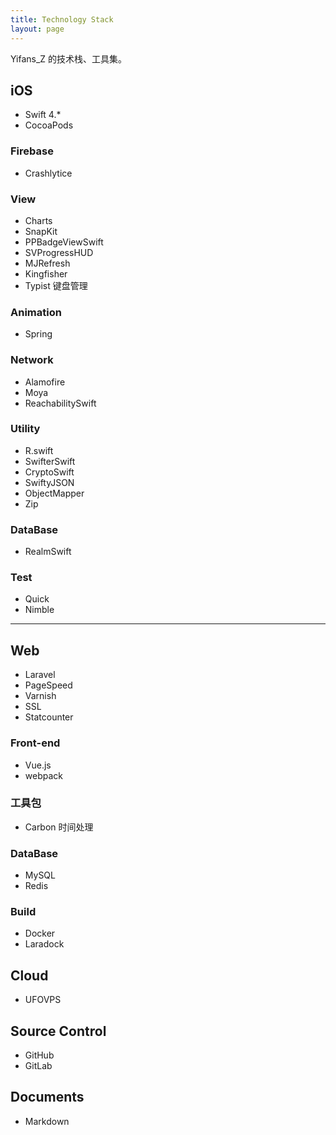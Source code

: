 ```yaml
---
title: Technology Stack
layout: page
---
```


Yifans_Z 的技术栈、工具集。

## iOS

- Swift 4.*
- CocoaPods

### Firebase

- Crashlytice

### View

- Charts
- SnapKit
- PPBadgeViewSwift
- SVProgressHUD
- MJRefresh
- Kingfisher
- Typist 键盘管理

### Animation

- Spring

### Network

- Alamofire
- Moya
- ReachabilitySwift

### Utility

- R.swift
- SwifterSwift
- CryptoSwift
- SwiftyJSON
- ObjectMapper
- Zip

### DataBase

- RealmSwift

### Test

- Quick
- Nimble

---

## Web

- Laravel
- PageSpeed
- Varnish
- SSL
- Statcounter

### Front-end

- Vue.js
- webpack

### 工具包

- Carbon 时间处理

### DataBase

- MySQL
- Redis

### Build

- Docker
 - Laradock

## Cloud

- UFOVPS

## Source Control

- GitHub
- GitLab

## Documents

- Markdown
